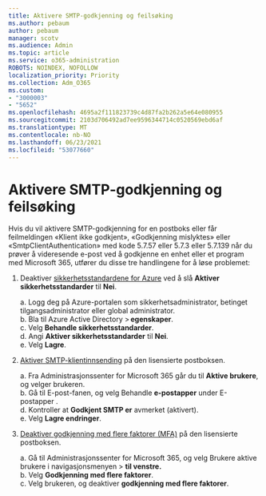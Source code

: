 ```yaml
---
title: Aktivere SMTP-godkjenning og feilsøking
ms.author: pebaum
author: pebaum
manager: scotv
ms.audience: Admin
ms.topic: article
ms.service: o365-administration
ROBOTS: NOINDEX, NOFOLLOW
localization_priority: Priority
ms.collection: Adm_O365
ms.custom:
- "3000003"
- "5652"
ms.openlocfilehash: 4695a2f111823739c4d87fa2b262a5e64e080955
ms.sourcegitcommit: 2103d706492ad7ee9596344714c0520569ebd6af
ms.translationtype: MT
ms.contentlocale: nb-NO
ms.lasthandoff: 06/23/2021
ms.locfileid: "53077660"
---
```

# <a name="enable-smtp-authentication-and-troubleshooting"></a>Aktivere SMTP-godkjenning og feilsøking

Hvis du vil aktivere SMTP-godkjenning for en postboks eller får feilmeldingen «Klient ikke godkjent», «Godkjenning mislyktes» eller «SmtpClientAuthentication» med kode 5.7.57 eller 5.7.3 eller 5.7.139 når du prøver å videresende e-post ved å godkjenne en enhet eller et program med Microsoft 365, utfører du disse tre handlingene for å løse problemet:

1. Deaktiver [sikkerhetsstandardene for Azure](/azure/active-directory/fundamentals/concept-fundamentals-security-defaults) ved å slå **Aktiver sikkerhetsstandarder** til **Nei**.

    a. Logg deg på Azure-portalen som sikkerhetsadministrator, betinget tilgangsadministrator eller global administrator.<BR/>
    b. Bla til Azure Active Directory > **egenskaper**.<BR/>
    c. Velg **Behandle sikkerhetsstandarder**.<BR/>
    d. Angi **Aktiver sikkerhetsstandarder** til **Nei**.<BR/>
    e. Velg **Lagre**.

2. [Aktiver SMTP-klientinnsending](/exchange/clients-and-mobile-in-exchange-online/authenticated-client-smtp-submission#enable-smtp-auth-for-specific-mailboxes) på den lisensierte postboksen.

    a. Fra Administrasjonssenter for Microsoft 365 går du til **Aktive brukere**, og velger brukeren.<BR/>
    b. Gå til E-post-fanen, og velg Behandle **e-postapper** under E-postapper . <BR/>
    d. Kontroller at **Godkjent SMTP er** avmerket (aktivert).<BR/>
    e. Velg **Lagre endringer**.<BR/>

3. [Deaktiver godkjenning med flere faktorer (MFA)](/microsoft-365/admin/security-and-compliance/set-up-multi-factor-authentication#turn-off-legacy-per-user-mfa) på den lisensierte postboksen.

    a. Gå til Administrasjonssenter for Microsoft 365, og velg Brukere aktive brukere i navigasjonsmenyen  >  **til venstre.**<BR/>
    b. Velg **Godkjenning med flere faktorer**.<BR/>
    c. Velg brukeren, og deaktiver **godkjenning med flere faktorer**.<BR/>
